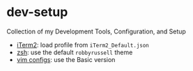 # dev-setup
Collection of my Development Tools, Configuration, and Setup

- [iTerm2](https://www.iterm2.com/): load profile from `iTerm2_Default.json`
- [zsh](https://ohmyz.sh/): use the default `robbyrussell` theme
- [vim configs](https://github.com/amix/vimrc): use the Basic version
